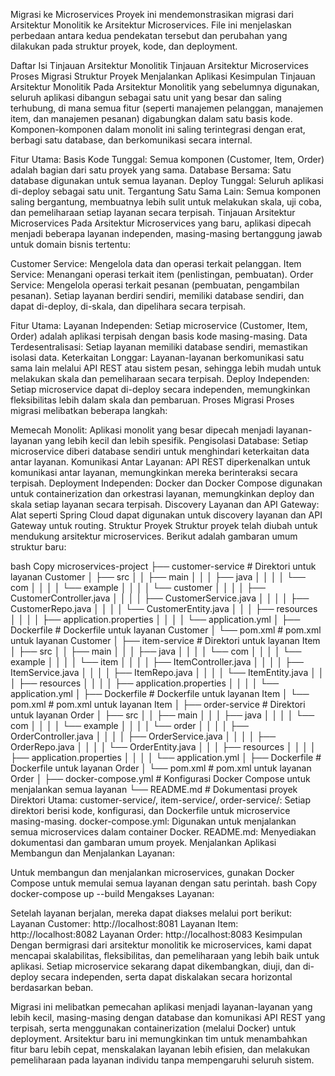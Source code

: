 Migrasi ke Microservices
Proyek ini mendemonstrasikan migrasi dari Arsitektur Monolitik ke Arsitektur Microservices. File ini menjelaskan perbedaan antara kedua pendekatan tersebut dan perubahan yang dilakukan pada struktur proyek, kode, dan deployment.

Daftar Isi
Tinjauan Arsitektur Monolitik
Tinjauan Arsitektur Microservices
Proses Migrasi
Struktur Proyek
Menjalankan Aplikasi
Kesimpulan
Tinjauan Arsitektur Monolitik
Pada Arsitektur Monolitik yang sebelumnya digunakan, seluruh aplikasi dibangun sebagai satu unit yang besar dan saling terhubung, di mana semua fitur (seperti manajemen pelanggan, manajemen item, dan manajemen pesanan) digabungkan dalam satu basis kode. Komponen-komponen dalam monolit ini saling terintegrasi dengan erat, berbagi satu database, dan berkomunikasi secara internal.

Fitur Utama:
Basis Kode Tunggal: Semua komponen (Customer, Item, Order) adalah bagian dari satu proyek yang sama.
Database Bersama: Satu database digunakan untuk semua layanan.
Deploy Tunggal: Seluruh aplikasi di-deploy sebagai satu unit.
Tergantung Satu Sama Lain: Semua komponen saling bergantung, membuatnya lebih sulit untuk melakukan skala, uji coba, dan pemeliharaan setiap layanan secara terpisah.
Tinjauan Arsitektur Microservices
Pada Arsitektur Microservices yang baru, aplikasi dipecah menjadi beberapa layanan independen, masing-masing bertanggung jawab untuk domain bisnis tertentu:

Customer Service: Mengelola data dan operasi terkait pelanggan.
Item Service: Menangani operasi terkait item (penlistingan, pembuatan).
Order Service: Mengelola operasi terkait pesanan (pembuatan, pengambilan pesanan).
Setiap layanan berdiri sendiri, memiliki database sendiri, dan dapat di-deploy, di-skala, dan dipelihara secara terpisah.

Fitur Utama:
Layanan Independen: Setiap microservice (Customer, Item, Order) adalah aplikasi terpisah dengan basis kode masing-masing.
Data Terdesentralisasi: Setiap layanan memiliki database sendiri, memastikan isolasi data.
Keterkaitan Longgar: Layanan-layanan berkomunikasi satu sama lain melalui API REST atau sistem pesan, sehingga lebih mudah untuk melakukan skala dan pemeliharaan secara terpisah.
Deploy Independen: Setiap microservice dapat di-deploy secara independen, memungkinkan fleksibilitas lebih dalam skala dan pembaruan.
Proses Migrasi
Proses migrasi melibatkan beberapa langkah:

Memecah Monolit: Aplikasi monolit yang besar dipecah menjadi layanan-layanan yang lebih kecil dan lebih spesifik.
Pengisolasi Database: Setiap microservice diberi database sendiri untuk menghindari keterkaitan data antar layanan.
Komunikasi Antar Layanan: API REST diperkenalkan untuk komunikasi antar layanan, memungkinkan mereka berinteraksi secara terpisah.
Deployment Independen: Docker dan Docker Compose digunakan untuk containerization dan orkestrasi layanan, memungkinkan deploy dan skala setiap layanan secara terpisah.
Discovery Layanan dan API Gateway: Alat seperti Spring Cloud dapat digunakan untuk discovery layanan dan API Gateway untuk routing.
Struktur Proyek
Struktur proyek telah diubah untuk mendukung arsitektur microservices. Berikut adalah gambaran umum struktur baru:

bash
Copy
microservices-project
├── customer-service                  # Direktori untuk layanan Customer
│   ├── src
│   │   ├── main
│   │   │   ├── java
│   │   │   │   └── com
│   │   │   │       └── example
│   │   │   │           └── customer
│   │   │   │               ├── CustomerController.java
│   │   │   │               ├── CustomerService.java
│   │   │   │               ├── CustomerRepo.java
│   │   │   │               └── CustomerEntity.java
│   │   │   ├── resources
│   │   │   │   ├── application.properties
│   │   │   │   └── application.yml
│   ├── Dockerfile                      # Dockerfile untuk layanan Customer
│   └── pom.xml                         # pom.xml untuk layanan Customer
│
├── item-service                        # Direktori untuk layanan Item
│   ├── src
│   │   ├── main
│   │   │   ├── java
│   │   │   │   └── com
│   │   │   │       └── example
│   │   │   │           └── item
│   │   │   │               ├── ItemController.java
│   │   │   │               ├── ItemService.java
│   │   │   │               ├── ItemRepo.java
│   │   │   │               └── ItemEntity.java
│   │   │   ├── resources
│   │   │   │   ├── application.properties
│   │   │   │   └── application.yml
│   ├── Dockerfile                      # Dockerfile untuk layanan Item
│   └── pom.xml                         # pom.xml untuk layanan Item
│
├── order-service                       # Direktori untuk layanan Order
│   ├── src
│   │   ├── main
│   │   │   ├── java
│   │   │   │   └── com
│   │   │   │       └── example
│   │   │   │           └── order
│   │   │   │               ├── OrderController.java
│   │   │   │               ├── OrderService.java
│   │   │   │               ├── OrderRepo.java
│   │   │   │               └── OrderEntity.java
│   │   │   ├── resources
│   │   │   │   ├── application.properties
│   │   │   │   └── application.yml
│   ├── Dockerfile                      # Dockerfile untuk layanan Order
│   └── pom.xml                         # pom.xml untuk layanan Order
│
├── docker-compose.yml                  # Konfigurasi Docker Compose untuk menjalankan semua layanan
└── README.md                           # Dokumentasi proyek
Direktori Utama:
customer-service/, item-service/, order-service/: Setiap direktori berisi kode, konfigurasi, dan Dockerfile untuk microservice masing-masing.
docker-compose.yml: Digunakan untuk menjalankan semua microservices dalam container Docker.
README.md: Menyediakan dokumentasi dan gambaran umum proyek.
Menjalankan Aplikasi
Membangun dan Menjalankan Layanan:

Untuk membangun dan menjalankan microservices, gunakan Docker Compose untuk memulai semua layanan dengan satu perintah.
bash
Copy
docker-compose up --build
Mengakses Layanan:

Setelah layanan berjalan, mereka dapat diakses melalui port berikut:
Layanan Customer: http://localhost:8081
Layanan Item: http://localhost:8082
Layanan Order: http://localhost:8083
Kesimpulan
Dengan bermigrasi dari arsitektur monolitik ke microservices, kami dapat mencapai skalabilitas, fleksibilitas, dan pemeliharaan yang lebih baik untuk aplikasi. Setiap microservice sekarang dapat dikembangkan, diuji, dan di-deploy secara independen, serta dapat diskalakan secara horizontal berdasarkan beban.

Migrasi ini melibatkan pemecahan aplikasi menjadi layanan-layanan yang lebih kecil, masing-masing dengan database dan komunikasi API REST yang terpisah, serta menggunakan containerization (melalui Docker) untuk deployment. Arsitektur baru ini memungkinkan tim untuk menambahkan fitur baru lebih cepat, menskalakan layanan lebih efisien, dan melakukan pemeliharaan pada layanan individu tanpa mempengaruhi seluruh sistem.

